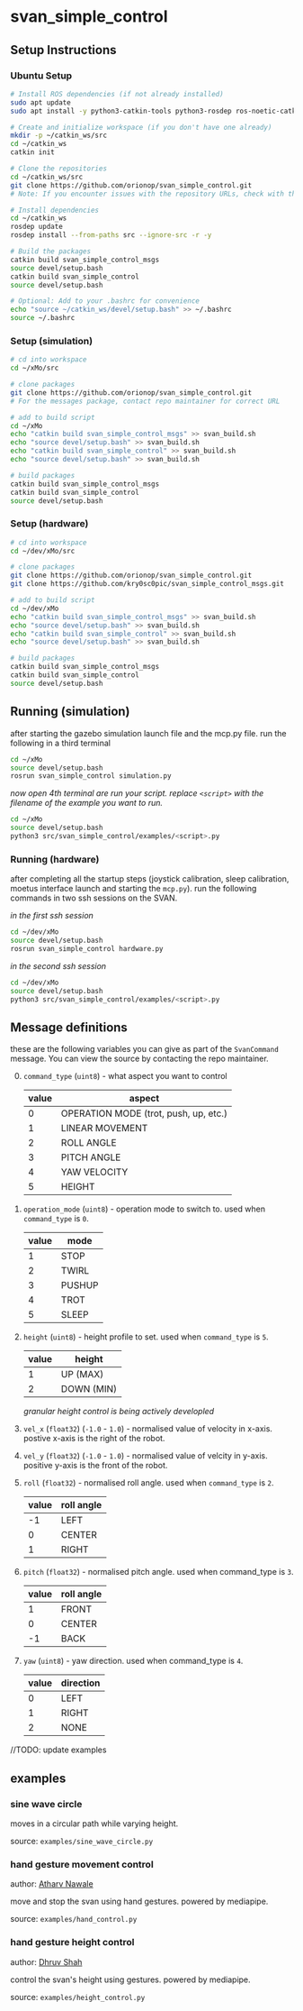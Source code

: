 # svan_simple_control

## Setup Instructions

### Ubuntu Setup
```bash
# Install ROS dependencies (if not already installed)
sudo apt update
sudo apt install -y python3-catkin-tools python3-rosdep ros-noetic-catkin

# Create and initialize workspace (if you don't have one already)
mkdir -p ~/catkin_ws/src
cd ~/catkin_ws
catkin init

# Clone the repositories
cd ~/catkin_ws/src
git clone https://github.com/orionop/svan_simple_control.git
# Note: If you encounter issues with the repository URLs, check with the maintainer for the correct URLs

# Install dependencies
cd ~/catkin_ws
rosdep update
rosdep install --from-paths src --ignore-src -r -y

# Build the packages
catkin build svan_simple_control_msgs
source devel/setup.bash
catkin build svan_simple_control
source devel/setup.bash

# Optional: Add to your .bashrc for convenience
echo "source ~/catkin_ws/devel/setup.bash" >> ~/.bashrc
source ~/.bashrc
```

### Setup (simulation)
```bash
# cd into workspace
cd ~/xMo/src

# clone packages
git clone https://github.com/orionop/svan_simple_control.git
# For the messages package, contact repo maintainer for correct URL

# add to build script
cd ~/xMo
echo "catkin build svan_simple_control_msgs" >> svan_build.sh
echo "source devel/setup.bash" >> svan_build.sh
echo "catkin build svan_simple_control" >> svan_build.sh
echo "source devel/setup.bash" >> svan_build.sh

# build packages
catkin build svan_simple_control_msgs
catkin build svan_simple_control
source devel/setup.bash
```

### Setup (hardware)
```bash
# cd into workspace
cd ~/dev/xMo/src

# clone packages
git clone https://github.com/orionop/svan_simple_control.git
git clone https://github.com/kry0sc0pic/svan_simple_control_msgs.git

# add to build script
cd ~/dev/xMo
echo "catkin build svan_simple_control_msgs" >> svan_build.sh
echo "source devel/setup.bash" >> svan_build.sh
echo "catkin build svan_simple_control" >> svan_build.sh
echo "source devel/setup.bash" >> svan_build.sh

# build packages
catkin build svan_simple_control_msgs
catkin build svan_simple_control
source devel/setup.bash
```

## Running (simulation)
after starting the gazebo simulation launch file and the mcp.py file. run the following in a third terminal

```bash
cd ~/xMo
source devel/setup.bash
rosrun svan_simple_control simulation.py
```

_now open 4th terminal are run your script. replace `<script>` with the filename of the example you want to run._
```bash
cd ~/xMo
source devel/setup.bash
python3 src/svan_simple_control/examples/<script>.py
```

### Running (hardware)
after completing all the startup steps (joystick calibration, sleep calibration, moetus interface launch and starting the `mcp.py`). run the following commands in two ssh sessions on the SVAN.

_in the first ssh session_
```bash
cd ~/dev/xMo
source devel/setup.bash
rosrun svan_simple_control hardware.py
```

_in the second ssh session_
```bash
cd ~/dev/xMo
source devel/setup.bash
python3 src/svan_simple_control/examples/<script>.py
``` 

## Message definitions
these are the following variables you can give as part of the `SvanCommand` message. You can view the source by contacting the repo maintainer.

0. `command_type` (`uint8`) - what aspect you want to control

    | value | aspect |
    | ---- | --- |
    | 0 | OPERATION MODE (trot, push, up, etc.) |
    | 1 | LINEAR MOVEMENT |
    | 2 | ROLL ANGLE |
    | 3 | PITCH ANGLE | 
    | 4 | YAW VELOCITY |
    | 5 | HEIGHT |

1. `operation_mode` (`uint8`) - operation mode to switch to. used when `command_type` is `0`.

    | value | mode |
    | --- | --- |
    | 1 | STOP |
    | 2 | TWIRL |
    | 3 | PUSHUP |
    | 4 | TROT |
    | 5 | SLEEP |






2. `height` (`uint8`) - height profile to set. used when `command_type` is `5`.

    | value | height |
    | --- | --- |
    | 1 | UP (MAX) |
    | 2 | DOWN (MIN) |

    _granular height control is being actively developled_

3. `vel_x` (`float32`) (`-1.0` - `1.0`) - normalised value of velocity in x-axis. postive x-axis is the right of the robot.

4. `vel_y` (`float32`) (`-1.0` - `1.0`) - normalised value of velcity in y-axis. positive y-axis is the front of the robot.

5. `roll` (`float32`) - normalised roll angle. used when `command_type` is `2`.

    | value | roll angle |
    | --- | --- |
    | -1 | LEFT |
    | 0 | CENTER |
    | 1 | RIGHT |

6. `pitch` (`float32`) - normalised pitch angle. used when command_type is `3`.

    | value | roll angle |
    | --- | --- |
    | 1 | FRONT |
    | 0 | CENTER |
    | -1 | BACK |

7. `yaw` (`uint8`) - yaw direction. used when command_type is `4`.

    | value | direction |
    | --- | --- |
    | 0 | LEFT |
    | 1 | RIGHT |
    | 2 | NONE |


//TODO: update examples

## examples

### sine wave circle

moves in a circular path while varying height.

source: `examples/sine_wave_circle.py`

### hand gesture movement control

author: [Atharv Nawale]()

move and stop the svan using hand gestures. powered by mediapipe.

source: `examples/hand_control.py`

### hand gesture height control

author: [Dhruv Shah]()

control the svan's height using gestures. powered by mediapipe.

source: `examples/height_control.py`